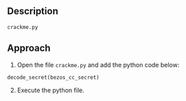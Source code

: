 ## Description
`crackme.py`

## Approach
1. Open the file `crackme.py` and add the python code below:
```
decode_secret(bezos_cc_secret)
```
2. Execute the python file.